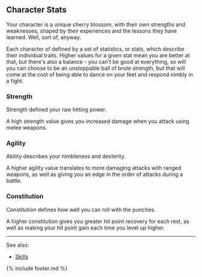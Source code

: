 ## Character Stats

Your character is a unique cherry blossom, with their own strengths and weaknesses, shaped by their experiences and the lessons they have learned. Well, sort of, anyway. 

Each character of defined by a set of statistics, or stats, which describe their individual traits. Higher values for a given stat mean you are better at that, but there's also a balance - you can't be good at everything, so will you can choose to be an unstoppable ball of brute strength, but that will come at the cost of being able to dance on your feet and respond nimbly in a fight. 

### Strength
Strength defined your raw hitting power.

A high strength value gives you increased damage when you attack using melee weapons.

### Agility
Ability describes your nimbleness and dexterity.

A higher agility value translates to more damaging attacks with ranged weapons, as well as giving you an edge in the order of attacks during a battle.

### Constitution
Constitution defines how well you can roll with the punches.

A higher constitution gives you greater hit point recovery for each rest, as well as making your hit point gain each time you level up higher.


---

See also:
 - [Skills](../locations/trade_school/study.md)

{% include footer.md %}
